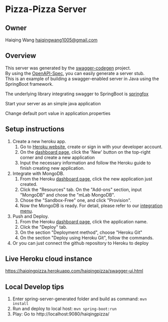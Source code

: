 # Pizza-Pizza Server

## Owner
Haiqing Wang
haiqingwang1005@gmail.com

## Overview  
This server was generated by the [swagger-codegen](https://github.com/swagger-api/swagger-codegen) project.  
By using the [OpenAPI-Spec](https://github.com/swagger-api/swagger-core), you can easily generate a server stub.  
This is an example of building a swagger-enabled server in Java using the SpringBoot framework.  

The underlying library integrating swagger to SpringBoot is [springfox](https://github.com/springfox/springfox)  

Start your server as an simple java application  

Change default port value in application.properties

## Setup instructions
1. Create a new heroku app. 
    1. Go to [Heroku website](https://dashboard.heroku.com/apps), create or sign in with your developer account.
    2. On the [dashboard page](https://dashboard.heroku.com/apps), click the 'New' button on the top-right corner and create a new application
    3. Input the necessary information and follow the Heroku guide to finish creating new application.
2. Integrate with MongoDB.
    1. From the Heroku [dashboard page](https://dashboard.heroku.com/apps), click the new application just created.
    2. Click the "Resources" tab. On the "Add-ons" section, input "MongoDB" and chose the "mLab MongoDB". 
    3. Chose the "Sandbox-Free" one, and click "Provision".
    4. Now the MongoDB is ready. For detail, please refer to our [integration menu](https://drive.google.com/file/d/1t-NGswKJuKyeh8JcYwNaUFvojBf1FSiW/view?usp=sharing).
3. Push and Deploy.
    1. From the Heroku [dashboard page](https://dashboard.heroku.com/apps), click the application name.
    2. Click the "Deploy" tab.
    3. On the section "Deployment method", choose "Heroku Git"
    4. On the section "Deploy using Heroku Git", follow the commands. 
4. Or you can just connect the github repository to Heroku to deploy

## Live Heroku cloud instance
https://haiqingpizza.herokuapp.com/haiqingpizza/swagger-ui.html


## Local Develop tips
1. Enter spring-server-generated folder and build as command: `mvn install`
2. Run and deploy to local host: `mvn spring-boot:run`
3. Play: Go to http://localhost:9080/haiqingpizza/

